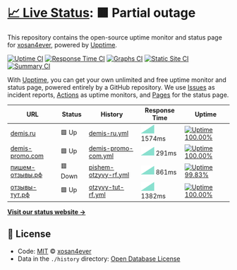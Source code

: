 # [📈 Live Status](https://xosan4ever.github.io/upptime): <!--live status--> **🟧 Partial outage**

This repository contains the open-source uptime monitor and status page for [xosan4ever](https://xosan4ever.github.io/upptime), powered by [Upptime](https://github.com/upptime/upptime).

[![Uptime CI](https://github.com/koj-co/upptime/workflows/Uptime%20CI/badge.svg)](https://github.com/koj-co/upptime/actions?query=workflow%3A%22Uptime+CI%22)
[![Response Time CI](https://github.com/koj-co/upptime/workflows/Response%20Time%20CI/badge.svg)](https://github.com/koj-co/upptime/actions?query=workflow%3A%22Response+Time+CI%22)
[![Graphs CI](https://github.com/koj-co/upptime/workflows/Graphs%20CI/badge.svg)](https://github.com/koj-co/upptime/actions?query=workflow%3A%22Graphs+CI%22)
[![Static Site CI](https://github.com/koj-co/upptime/workflows/Static%20Site%20CI/badge.svg)](https://github.com/koj-co/upptime/actions?query=workflow%3A%22Static+Site+CI%22)
[![Summary CI](https://github.com/koj-co/upptime/workflows/Summary%20CI/badge.svg)](https://github.com/koj-co/upptime/actions?query=workflow%3A%22Summary+CI%22)

With [Upptime](https://upptime.js.org), you can get your own unlimited and free uptime monitor and status page, powered entirely by a GitHub repository. We use [Issues](https://github.com/xosan4ever/upptime/issues) as incident reports, [Actions](https://github.com/xosan4ever/upptime/actions) as uptime monitors, and [Pages](https://xosan4ever.github.io/upptime) for the status page.

<!--start: status pages-->
<!-- This summary is generated by Upptime (https://github.com/upptime/upptime) -->
<!-- Do not edit this manually, your changes will be overwritten -->

| URL                                                         | Status  | History                                                                                                   | Response Time                                                                         | Uptime                                                                                                                                                                                                                                |
| ----------------------------------------------------------- | ------- | --------------------------------------------------------------------------------------------------------- | ------------------------------------------------------------------------------------- | ------------------------------------------------------------------------------------------------------------------------------------------------------------------------------------------------------------------------------------- |
| [demis.ru](https://www.demis.ru/)                           | 🟩 Up   | [demis-ru.yml](https://github.com/xosan4ever/upptime/commits/master/history/demis-ru.yml)                 | <img alt="Response time graph" src="./graphs/demis-ru.png" height="20"> 1574ms        | [![Uptime 100.00%](https://img.shields.io/endpoint?url=https%3A%2F%2Fraw.githubusercontent.com%2Fxosan4ever%2Fupptime%2Fmaster%2Fapi%2Fdemis-ru%2Fuptime.json)](https://xosan4ever.github.io/upptime/history/demis-ru)                |
| [demis-promo.com](https://demis-promo.com/)                 | 🟩 Up   | [demis-promo-com.yml](https://github.com/xosan4ever/upptime/commits/master/history/demis-promo-com.yml)   | <img alt="Response time graph" src="./graphs/demis-promo-com.png" height="20"> 291ms  | [![Uptime 100.00%](https://img.shields.io/endpoint?url=https%3A%2F%2Fraw.githubusercontent.com%2Fxosan4ever%2Fupptime%2Fmaster%2Fapi%2Fdemis-promo-com%2Fuptime.json)](https://xosan4ever.github.io/upptime/history/demis-promo-com)  |
| [пишем-отзывы.рф](https://xn----dtbhjczpd6a7cybb.xn--p1ai/) | 🟥 Down | [pishem-otzyvy-rf.yml](https://github.com/xosan4ever/upptime/commits/master/history/pishem-otzyvy-rf.yml) | <img alt="Response time graph" src="./graphs/pishem-otzyvy-rf.png" height="20"> 861ms | [![Uptime 99.83%](https://img.shields.io/endpoint?url=https%3A%2F%2Fraw.githubusercontent.com%2Fxosan4ever%2Fupptime%2Fmaster%2Fapi%2Fpishem-otzyvy-rf%2Fuptime.json)](https://xosan4ever.github.io/upptime/history/pishem-otzyvy-rf) |
| [отзывы-тут.рф](https://xn----ctbo1audah2eb.xn--p1ai/)      | 🟩 Up   | [otzyvy-tut-rf.yml](https://github.com/xosan4ever/upptime/commits/master/history/otzyvy-tut-rf.yml)       | <img alt="Response time graph" src="./graphs/otzyvy-tut-rf.png" height="20"> 1382ms   | [![Uptime 100.00%](https://img.shields.io/endpoint?url=https%3A%2F%2Fraw.githubusercontent.com%2Fxosan4ever%2Fupptime%2Fmaster%2Fapi%2Fotzyvy-tut-rf%2Fuptime.json)](https://xosan4ever.github.io/upptime/history/otzyvy-tut-rf)      |

<!--end: status pages-->

[**Visit our status website →**](https://xosan4ever.github.io/upptime)

## 📄 License

- Code: [MIT](./LICENSE) © [xosan4ever](https://xosan4ever.github.io/upptime)
- Data in the `./history` directory: [Open Database License](https://opendatacommons.org/licenses/odbl/1-0/)
